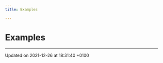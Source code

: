 ```yaml
---
title: Examples

---
```


# Examples







-------------------------------

Updated on 2021-12-26 at 18:31:40 +0100
